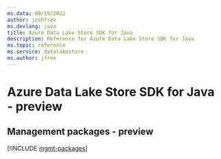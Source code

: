```yaml
---
ms.data: 09/19/2022
author: joshfree
ms.devlang: java
title: Azure Data Lake Store SDK for Java
description: Reference for Azure Data Lake Store SDK for Java
ms.topic: reference
ms.service: datalakestore
ms.author: jfree
---
```

# Azure Data Lake Store SDK for Java - preview

## Management packages - preview
[!INCLUDE [mgmt-packages](data-lake-store-mgmt-index.md)]